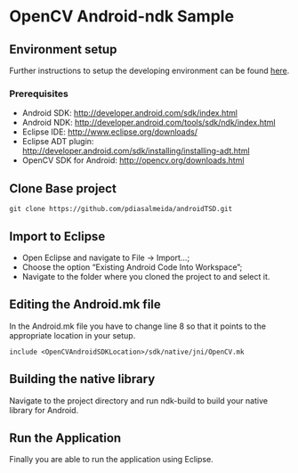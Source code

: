 OpenCV Android-ndk Sample
==========================

## Environment setup

Further instructions to setup the developing environment can be found [here](http://docs.opencv.org/doc/tutorials/introduction/android_binary_package/android_dev_intro.html).

### Prerequisites

- Android SDK: http://developer.android.com/sdk/index.html
- Android NDK: http://developer.android.com/tools/sdk/ndk/index.html
- Eclipse IDE: http://www.eclipse.org/downloads/
- Eclipse ADT plugin: http://developer.android.com/sdk/installing/installing-adt.html
- OpenCV SDK for Android: http://opencv.org/downloads.html

## Clone Base project

	git clone https://github.com/pdiasalmeida/androidTSD.git

## Import to Eclipse

- Open Eclipse and navigate to File -> Import...;
- Choose the option “Existing Android Code Into Workspace”;
- Navigate to the folder where you cloned the project to and select it.

## Editing the Android.mk file

In the Android.mk file you have to change line 8 so that it points to the appropriate location in your setup.

	include <OpenCVAndroidSDKLocation>/sdk/native/jni/OpenCV.mk

## Building the native library

Navigate to the project directory and run ndk-build to build your native library for Android.

## Run the Application

Finally you are able to run the application using Eclipse.
